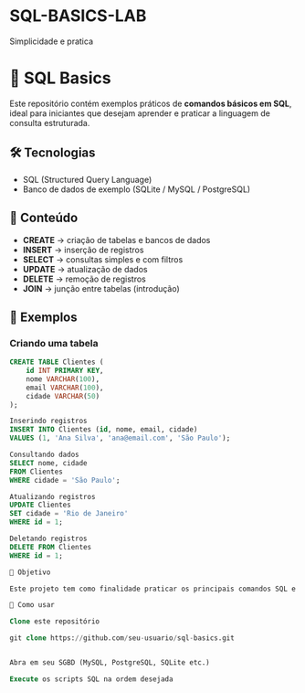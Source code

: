 # SQL-BASICS-LAB
Simplicidade e pratica

# 📘 SQL Basics

Este repositório contém exemplos práticos de **comandos básicos em SQL**, ideal para iniciantes que desejam aprender e praticar a linguagem de consulta estruturada.

## 🛠️ Tecnologias
- SQL (Structured Query Language)
- Banco de dados de exemplo (SQLite / MySQL / PostgreSQL)

## 📂 Conteúdo
- **CREATE** → criação de tabelas e bancos de dados  
- **INSERT** → inserção de registros  
- **SELECT** → consultas simples e com filtros  
- **UPDATE** → atualização de dados  
- **DELETE** → remoção de registros  
- **JOIN** → junção entre tabelas (introdução)  

## 🚀 Exemplos

### Criando uma tabela
```sql
CREATE TABLE Clientes (
    id INT PRIMARY KEY,
    nome VARCHAR(100),
    email VARCHAR(100),
    cidade VARCHAR(50)
);

Inserindo registros
INSERT INTO Clientes (id, nome, email, cidade)
VALUES (1, 'Ana Silva', 'ana@email.com', 'São Paulo');

Consultando dados
SELECT nome, cidade
FROM Clientes
WHERE cidade = 'São Paulo';

Atualizando registros
UPDATE Clientes
SET cidade = 'Rio de Janeiro'
WHERE id = 1;

Deletando registros
DELETE FROM Clientes
WHERE id = 1;

🎯 Objetivo

Este projeto tem como finalidade praticar os principais comandos SQL e servir de material de consulta rápida para iniciantes.

📌 Como usar

Clone este repositório

git clone https://github.com/seu-usuario/sql-basics.git


Abra em seu SGBD (MySQL, PostgreSQL, SQLite etc.)

Execute os scripts SQL na ordem desejada

